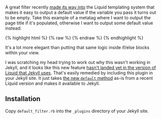 A great filter recently [made its way into](https://github.com/Shopify/liquid/pull/267) the Liquid templating system that makes it easy to output a default value if the variable you pass it turns out to be empty. Take this example of a metatag where I want to output the page title if it's populated, otherwise I want to output some default value instead:

{% highlight html %}
{% raw %}
<meta property="og:title" content="{{ page.title | default: 'Paul Herron, Web Developer' }}" >
{% endraw %}
{% endhighlight %}

It's a lot more elegant than putting that same logic inside if/else blocks within your view.

I was scratching my head trying to work out why this wasn't working in Jekyll, and it looks like this new feature [hasn't landed yet in the version of Liquid that Jekyll uses](https://github.com/jekyll/jekyll/issues/1666#issuecomment-27319857). That's easily remedied by including this plugin in your Jekyll site. It just takes [the new `default` method](https://github.com/djreimer/liquid/commit/5db1695694e1cbf12892d5dd67c7773282a669af) as-is from a recent Liquid version and makes it available to Jekyll.


Installation
------------

Copy `default_filter.rb` into the `_plugins` directory of your Jekyll site.
